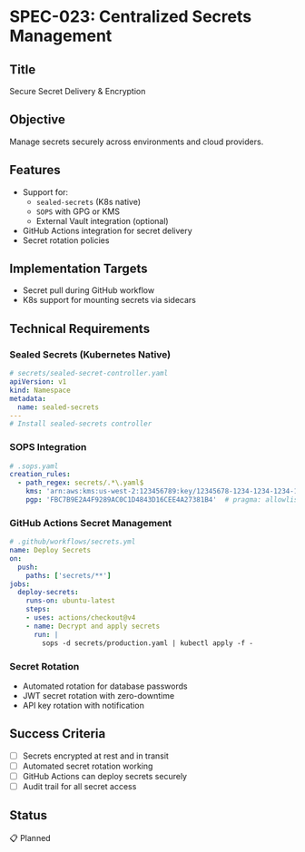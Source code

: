 # SPEC-023: Centralized Secrets Management

## Title
Secure Secret Delivery & Encryption

## Objective
Manage secrets securely across environments and cloud providers.

## Features

- Support for:
  - `sealed-secrets` (K8s native)
  - `SOPS` with GPG or KMS
  - External Vault integration (optional)
- GitHub Actions integration for secret delivery
- Secret rotation policies

## Implementation Targets

- Secret pull during GitHub workflow
- K8s support for mounting secrets via sidecars

## Technical Requirements

### Sealed Secrets (Kubernetes Native)
```yaml
# secrets/sealed-secret-controller.yaml
apiVersion: v1
kind: Namespace
metadata:
  name: sealed-secrets
---
# Install sealed-secrets controller
```

### SOPS Integration
```yaml
# .sops.yaml
creation_rules:
  - path_regex: secrets/.*\.yaml$
    kms: 'arn:aws:kms:us-west-2:123456789:key/12345678-1234-1234-1234-123456789012'  # pragma: allowlist secret
    pgp: 'FBC7B9E2A4F9289AC0C1D4843D16CEE4A27381B4'  # pragma: allowlist secret
```

### GitHub Actions Secret Management
```yaml
# .github/workflows/secrets.yml
name: Deploy Secrets
on:
  push:
    paths: ['secrets/**']
jobs:
  deploy-secrets:
    runs-on: ubuntu-latest
    steps:
    - uses: actions/checkout@v4
    - name: Decrypt and apply secrets
      run: |
        sops -d secrets/production.yaml | kubectl apply -f -
```

### Secret Rotation
- Automated rotation for database passwords
- JWT secret rotation with zero-downtime
- API key rotation with notification

## Success Criteria
- [ ] Secrets encrypted at rest and in transit
- [ ] Automated secret rotation working
- [ ] GitHub Actions can deploy secrets securely
- [ ] Audit trail for all secret access

## Status
📋 Planned
